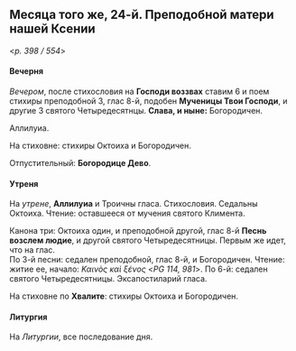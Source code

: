 
## Месяца того же, 24-й. Преподобной матери нашей Ксении  

<*p. 398 / 554*>

#### Вечерня

*Вечером*, после стихословия на **Господи воззвах** ставим 6 и поем стихиры преподобной 3, глас 8-й, 
подобен **Мученицы Твои Господи**, и другие 3 святого Четыредесятнцы. **Слава, и ныне:** Богородичен.   

Аллилуиа. 

На стиховне: стихиры Октоиха и Богородичен.  

Отпустительный: **Богородице Дево**. 

#### Утреня

На *утрене*, **Аллилуиа** и Троичны гласа. Стихословия. Седальны Октоиха.
Чтение: оставшееся от мучения святого Климента. 

Канона три: Октоиха один, и преподобной другой, глас 8-й **Песнь возслем людие**, и другой святого 
Четыредесятницы. Первым же идет, что на глас.    
По 3-й песни: седален преподобной, глас 8-й, и Богородичен. Чтение: житие ее, 
начало: *Καινὸς καὶ ξένος* <*PG 114, 981*>. 
По 6-й: седален святого Четыредесятницы.
Эксапостиларий гласа. 

На стиховне по **Хвалите**: стихиры Октоиха и Богородичен. 

#### Литургия

На *Литургии*, все последование дня. 
